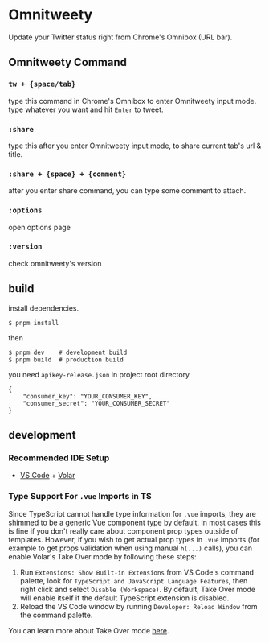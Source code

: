 # Omnitweety

Update your Twitter status right from Chrome's Omnibox (URL bar).

## Omnitweety Command

### `tw + {space/tab}`

type this command in Chrome's Omnibox to enter Omnitweety input mode. type whatever you want and hit `Enter` to tweet.

### `:share`

type this after you enter Omnitweety input mode, to share current tab's url & title.

### `:share + {space} + {comment}`

after you enter share command, you can type some comment to attach.

### `:options`

open options page

### `:version`

check omnitweety's version

## build

install dependencies.

```
$ pnpm install
```

then

```
$ pnpm dev    # development build
$ pnpm build  # production build
```

you need `apikey-release.json` in project root directory

```
{
    "consumer_key": "YOUR_CONSUMER_KEY",
    "consumer_secret": "YOUR_CONSUMER_SECRET"
}
```

## development

### Recommended IDE Setup

- [VS Code](https://code.visualstudio.com/) + [Volar](https://marketplace.visualstudio.com/items?itemName=Vue.volar)

### Type Support For `.vue` Imports in TS

Since TypeScript cannot handle type information for `.vue` imports, they are shimmed to be a generic Vue component type by default. In most cases this is fine if you don't really care about component prop types outside of templates. However, if you wish to get actual prop types in `.vue` imports (for example to get props validation when using manual `h(...)` calls), you can enable Volar's Take Over mode by following these steps:

1. Run `Extensions: Show Built-in Extensions` from VS Code's command palette, look for `TypeScript and JavaScript Language Features`, then right click and select `Disable (Workspace)`. By default, Take Over mode will enable itself if the default TypeScript extension is disabled.
2. Reload the VS Code window by running `Developer: Reload Window` from the command palette.

You can learn more about Take Over mode [here](https://github.com/johnsoncodehk/volar/discussions/471).

